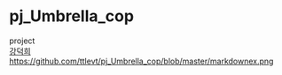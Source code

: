 # pj_Umbrella_cop
project <br/>
<a href="https://github.com/getto-dotted">강덕희</a>
<img width="" height="" src=''>https://github.com/ttlevt/pj_Umbrella_cop/blob/master/markdownex.png</img>
